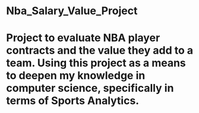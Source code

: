 # Nba_Salary_Value_Project
# Project to evaluate NBA player contracts and the value they add to a team. Using this project as a means to deepen my knowledge in computer science, specifically in terms of Sports Analytics.
